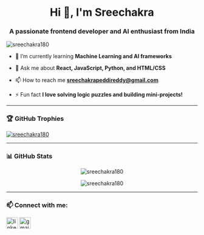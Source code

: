 <h1 align="center">Hi 👋, I'm Sreechakra</h1>
<h3 align="center">A passionate frontend developer and AI enthusiast from India</h3>

<p align="left"> <img src="https://komarev.com/ghpvc/?username=sreechakra180&label=Profile%20views&color=0e75b6&style=flat" alt="sreechakra180" /> </p>

- 🌱 I’m currently learning **Machine Learning and AI frameworks**

- 💬 Ask me about **React, JavaScript, Python, and HTML/CSS**

- 📫 How to reach me **sreechakrapeddireddy@gmail.com**

- ⚡ Fun fact **I love solving logic puzzles and building mini-projects!**

---

### 🏆 GitHub Trophies

<p align="left">
  <a href="https://github.com/ryo-ma/github-profile-trophy">
    <img src="https://github-profile-trophy.vercel.app/?username=sreechakra180&title=Commit" alt="sreechakra180" />
  </a>
</p>

---

### 📊 GitHub Stats

<p align="center">
  <img src="https://github-readme-stats.vercel.app/api?username=sreechakra180&show_icons=true&locale=en" alt="sreechakra180" />
</p>

<p align="center">
  <img src="https://github-readme-streak-stats.herokuapp.com/?user=sreechakra180&" alt="sreechakra180" />
</p>

---

### 📫 Connect with me:

<p align="left">
  <a href="https://linkedin.com/in/sreechakra" target="blank"><img align="center" src="https://cdn.jsdelivr.net/npm/simple-icons@3.0.1/icons/linkedin.svg" alt="linkedin" height="30" width="30" /></a>
  <a href="mailto:sreechakrapeddireddy@gmail.com"><img align="center" src="https://cdn.jsdelivr.net/npm/simple-icons@3.0.1/icons/gmail.svg" alt="gmail" height="30" width="30" /></a>
</p>
